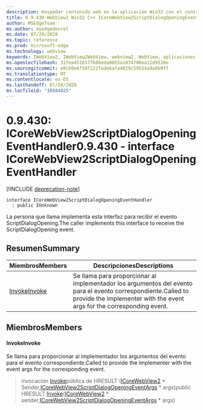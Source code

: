 ```yaml
---
description: Hospedar contenido web en la aplicación Win32 con el control Microsoft Edge WebView2
title: 0.9.430-WebView2 Win32 C++ ICoreWebView2ScriptDialogOpeningEventHandler
author: MSEdgeTeam
ms.author: msedgedevrel
ms.date: 07/20/2020
ms.topic: reference
ms.prod: microsoft-edge
ms.technology: webview
keywords: IWebView2, IWebView2WebView, webview2, WebView, aplicaciones Win32, Win32, Edge, ICoreWebView2, ICoreWebView2Host, control de explorador, HTML Edge
ms.openlocfilehash: 31fea451b377b86eda0055a1074706ea12d9538e
ms.sourcegitcommit: e0cb9e6f59f222fade6afa4829c59524a9a9b9ff
ms.translationtype: MT
ms.contentlocale: es-ES
ms.lasthandoff: 07/20/2020
ms.locfileid: "10884025"
---
```

# <span data-ttu-id="69e3e-104">0.9.430: ICoreWebView2ScriptDialogOpeningEventHandler</span><span class="sxs-lookup"><span data-stu-id="69e3e-104">0.9.430 - interface ICoreWebView2ScriptDialogOpeningEventHandler</span></span> 

[!INCLUDE [deprecation-note](../../includes/deprecation-note.md)]

```
interface ICoreWebView2ScriptDialogOpeningEventHandler
  : public IUnknown
```

<span data-ttu-id="69e3e-105">La persona que llama implementa esta interfaz para recibir el evento ScriptDialogOpening.</span><span class="sxs-lookup"><span data-stu-id="69e3e-105">The caller implements this interface to receive the ScriptDialogOpening event.</span></span>

## <span data-ttu-id="69e3e-106">Resumen</span><span class="sxs-lookup"><span data-stu-id="69e3e-106">Summary</span></span>

 <span data-ttu-id="69e3e-107">Miembros</span><span class="sxs-lookup"><span data-stu-id="69e3e-107">Members</span></span>                        | <span data-ttu-id="69e3e-108">Descripciones</span><span class="sxs-lookup"><span data-stu-id="69e3e-108">Descriptions</span></span>
--------------------------------|---------------------------------------------
[<span data-ttu-id="69e3e-109">Invoke</span><span class="sxs-lookup"><span data-stu-id="69e3e-109">Invoke</span></span>](#invoke) | <span data-ttu-id="69e3e-110">Se llama para proporcionar al implementador los argumentos del evento para el evento correspondiente.</span><span class="sxs-lookup"><span data-stu-id="69e3e-110">Called to provide the implementer with the event args for the corresponding event.</span></span>

## <span data-ttu-id="69e3e-111">Miembros</span><span class="sxs-lookup"><span data-stu-id="69e3e-111">Members</span></span>

#### <span data-ttu-id="69e3e-112">Invoke</span><span class="sxs-lookup"><span data-stu-id="69e3e-112">Invoke</span></span> 

<span data-ttu-id="69e3e-113">Se llama para proporcionar al implementador los argumentos del evento para el evento correspondiente.</span><span class="sxs-lookup"><span data-stu-id="69e3e-113">Called to provide the implementer with the event args for the corresponding event.</span></span>

> <span data-ttu-id="69e3e-114">invocación [Invoke](#invoke)pública de HRESULT ([ICoreWebView2](ICoreWebView2.md) \* Sender,[ICoreWebView2ScriptDialogOpeningEventArgs](ICoreWebView2ScriptDialogOpeningEventArgs.md) \* args)</span><span class="sxs-lookup"><span data-stu-id="69e3e-114">public HRESULT [Invoke](#invoke)([ICoreWebView2](ICoreWebView2.md) \* sender,[ICoreWebView2ScriptDialogOpeningEventArgs](ICoreWebView2ScriptDialogOpeningEventArgs.md) \* args)</span></span>

